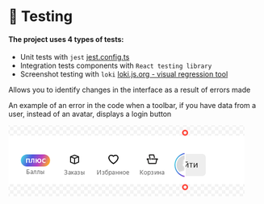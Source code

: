 # 🧪 Testing

#### The project uses 4 types of tests:

-   Unit tests with `jest` [jest.config.ts](..\config\jest\jest.config.ts)
    <br>
-   Integration tests components with `React testing library`
    <br>
-   Screenshot testing with `loki` [loki.js.org - visual regression tool ](https://loki.js.org)

Allows you to identify changes in the interface as a result of errors made

An example of an error in the code when a toolbar, if you have data from a user, instead of an avatar, displays a login button

![header-menu-user-data-error](images/header-menu-user-data-error.png 'header-menu-user-data-error')
